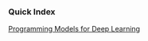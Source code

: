 ### Quick Index
[Programming Models for Deep Learning](http://mxnet.io/architecture/program_model.html)<br/>
